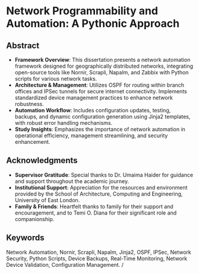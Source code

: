 # Network Programmability and Automation: A Pythonic Approach

## Abstract
- **Framework Overview**: This dissertation presents a network automation framework designed for geographically distributed networks, integrating open-source tools like Nornir, Scrapli, Napalm, and Zabbix with Python scripts for various network tasks.
- **Architecture & Management**: Utilizes OSPF for routing within branch offices and IPSec tunnels for secure internet connectivity. Implements standardized device management practices to enhance network robustness.
- **Automation Workflow**: Includes configuration updates, testing, backups, and dynamic configuration generation using Jinja2 templates, with robust error handling mechanisms.
- **Study Insights**: Emphasizes the importance of network automation in operational efficiency, management streamlining, and security enhancement.

## Acknowledgments
- **Supervisor Gratitude**: Special thanks to Dr. Umaima Haider for guidance and support throughout the academic journey.
- **Institutional Support**: Appreciation for the resources and environment provided by the School of Architecture, Computing and Engineering, University of East London.
- **Family & Friends**: Heartfelt thanks to family for their support and encouragement, and to Temi O. Diana for their significant role and companionship.

## Keywords
Network Automation, Nornir, Scrapli, Napalm, Jinja2, OSPF, IPSec, Network Security, Python Scripts, Device Backups, Real-Time Monitoring, Network Device Validation, Configuration Management.
/
